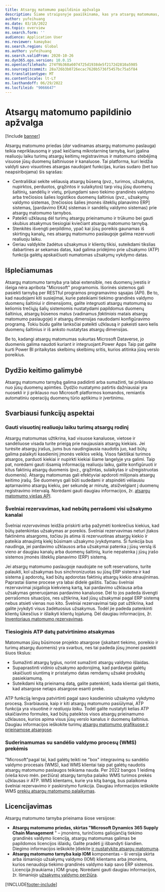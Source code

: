 ```yaml
---
title: Atsargų matomumo papildinio apžvalga
description: Šiame straipsnyje paaiškinama, kas yra atsargų matomumas, ir aprašo jo funkcijas.
author: yufeihuang
ms.date: 03/18/2022
ms.topic: overview
ms.search.form: ''
audience: Application User
ms.reviewer: kamaybac
ms.search.region: Global
ms.author: yufeihuang
ms.search.validFrom: 2020-10-26
ms.dyn365.ops.version: 10.0.15
ms.openlocfilehash: 274f9b368a6074725d1938de5f2172d2810a5985
ms.sourcegitcommit: 28a726b3b0726ecac7620b5736f5457bc75a5f84
ms.translationtype: MT
ms.contentlocale: lt-LT
ms.lasthandoff: 06/29/2022
ms.locfileid: "9066647"
---
```

# <a name="inventory-visibility-add-in-overview"></a>Atsargų matomumo papildinio apžvalga

[!include [banner](../includes/banner.md)]

Atsargų matomumo priedas (*dar* vadinamas atsargų matomumo paslauga) teikia nepriklausomą ir ypač keičiamą mikrotarninę tarnybą, kuri įgalina realiuoju laiku turimų atsargų keitimų registravimus ir matomumo stebėjimą visuose jūsų duomenų šaltiniuose ir kanaluose. Tai platforma, kuri leidžia valdyti savo visuotines atsargas naudojant funkcijas, kurias sudaro (bet tuo neapsiribojama) šis sąrašas:

- Centrališkai sekite vėliausią atsargų būseną (pvz., turimos, užsakytos, nupirktos, perduotos, grąžintos ir sulaikytos) tarp visų jūsų duomenų šaltinių, sandėlių ir vietų, prijungdami savo tiekimo grandinės valdymo arba trečiosios šalies logistikos duomenų šaltinius (pvz., užsakymų valdymo sistemas, \[trečiosios šalies įmonės išteklių planavimo ERP\] sistemas, \[pardavimo EKA\] sistemas ir sandėlių valdymo sistemas) prie atsargų matomumo tarnybos.
- Pateikti užklausą dėl turimų atsargų prieinamumo ir trūkumo bei gauti skubius atsakymus tiesiogiai kviečiant atsargų matomumo tarnybą.
- Stenkitės išvengti perpildimo, ypač kai jūsų poreikis gaunamas iš skirtingų kanalų, nes atsargų matomumo paslaugoje galima rezervuoti realiuoju laiku.
- Geriau valdykite žadėtus užsakymus ir klientų tikisi, suteikdami tikslias dabartines ar sekamas datas, kad galima pridėjimo prie užsakymo (ATP) funkcija galėtų apskaičiuoti numatomas užsakymų vykdymo datas.

## <a name="extensibility"></a>Išplečiamumas

Atsargų matomumo tarnyba yra labai extensible, nes duomenų įvestis ir išeiga nėra apribota "Microsoft" programomis. Išorinės sistemos gali pasiekti tarnybą per RESTful programos programavimo sąsajas (API). Be to, kad naudojami kiti susiejimai, kurie pateikiami tiekimo grandinės valdymo duomenų šaltiniui ir dimensijoms, galite integruoti atsargų matomumą su keliomis trečiųjų šalių sistemomis nustatydami papildomus duomenų šaltinius, atsargų būsenos matus (vadinamus *faktiniais* matais atsargų matomumo paslaugoje) ir atsargų dimensijas naudodami konfigūravimo programą. Tokiu būdu galite lanksčiai pateikti užklausą ir pakeisti savo kelis duomenų šaltinius ir iš anksto nustatytas atsargų dimensijas.

Be to, kadangi atsargų matomumas sukurtas Microsoft Dataverse, jo duomenis galima naudoti kuriant ir integruojant.Power Apps Taip pat galite kurti Power BI pritaikytas skelbimų skelbimų sritis, kurios atitinka jūsų verslo poreikius.

## <a name="scalability"></a>Dydžio keitimo galimybė

Atsargų matomumo tarnybą galima padidinti arba sumažinti, tai priklauso nuo jūsų duomenų apimties. Dydžio nustatymo patirtis dažniausiai yra nuosekli ir ji priklauso nuo Microsoft platformos komandos, remiantis automatiniu operacijų duomenų tūrio aptikimu ir įvertinimu.

## <a name="feature-highlights"></a>Svarbiausi funkcijų aspektai

### <a name="get-a-global-view-of-real-time-inventory"></a>Gauti visuotinį realiuoju laiku turimų atsargų rodinį

Atsargų matomumas užtikrina, kad visuose kanaluose, vietose ir sandėliuose visada turite prieigą prie naujausiais atsargų kiekiais. Jei turėsite atsargų įrašus, jums bus naudingiausia naudotis juo, kad būtų galima palaikyti kasdieninį įmonės veiklos veiklą. Visos faktiškai turimos atsargos, parduoti kiekiai ir nupirkti kiekiai šiame langelyje yra galimi. Taip pat, norėdami gauti išsamią informaciją realiuoju laiku, galite konfigūruoti ir kitus faktinių atsargų duomenis (pvz., grąžintas, sulaikytas ir užregistruotas duomenis). Atsargų matomumas gali efektyviai apdoroti milijonais atsargų keitimo įrašų. Šie duomenys gali būti sudedami ir atspindėti vėliausiu aptarnavimo atsargų kiekiu, per sekundę ar minutę, atsižvelgiant į duomenų registravimo intervalą. Norėdami gauti daugiau informacijos, žr. [atsargų matomumo viešas API](inventory-visibility-api.md).

### <a name="soft-reservation-to-avoid-overselling-across-all-order-channels"></a>Švelniai rezervavimas, kad nebūtų perrašomi visi užsakymo kanalai

Švelniai *rezervavimas* leidžia priskirti arba pažymėti konkrečius kiekius, kad būtų patenkintas užsakymas ar poreikis. Švelniai rezervavimas neturi įtakos faktinėms atsargoms, *tačiau* jis atima iš rezervuotinas atsargų kiekio ir pateikia atnaujintą kiekį būsimam užsakymo įvykdymams. Ši funkcija bus naudinga, jei pardavimo užklausos arba užsakymai patenka į jūsų verslą iš vieno ar daugiau kanalų arba duomenų šaltinių, kurie nepatenka į jūsų įrašo sistemos įmonės išteklių planavimo (ERP) sistemą.

Jei atsargų matomumo paslaugoje naudojate ne soft reservations, turite palaukti, kol užsakymas bus sinchronizuotas su jūsų ERP sistema ir kad sistema jį apdorotų, kad būtų apdorotas faktinių atsargų kiekio atnaujinimas. Paprastai šiame procese yra labai didelė gaištis. Tačiau švelniai rezervavimai įsigalioja kiekvieną kartą, kai pardavimo užklausa arba užsakymas generuojamas pardavimo kanaluose. Dėl to jos padeda išvengti perrašomos situacijos, nes užtikrina, kad jūsų užsakymai pagal ERP sistemą nebus atsieti vienas nuo kito. Švelniai rezervavimai taip pat užtikrina, kad galite įvykdyti visus žadėtuosius užsakymus. Todėl jie padeda patenkinti klientų lūkesčius ir išlaikyti klientų lojalumą. Dėl daugiau informacijos, žr. [Inventoriaus matomumo rezervavimas](inventory-visibility-reservations.md).

### <a name="immediate-response-of-atp-dates-confirmation"></a>Tiesioginis ATP datų patvirtinimo atsakymas

Matomumas jūsų būsimose projekto atsargose (įskaitant tiekimo, poreikio ir turimų atsargų duomenis) yra svarbus, nes tai padeda jūsų įmonei pasiekti šiuos tikslus:

- Sumažinti atsargų lygius, norint sumažinti atsargų valdymo išlaidas.
- Supaprastinti vidinio užsakymo apdorojimą, kad pardavėjai galėtų skaičiuoti siuntimą ir pristatymo datas remdamų užsakė produktų pasiekiamumą.
- Suteikdami kitą prieinamą datą, galite patenkinti, kada klientai gali tikėtis, kad atsargose netaps atsargose esanti prekė.

ATP funkciją lengva patvirtinti pagal savo kasdieninio užsakymo vykdymo procesą. Svarbiausia, kaip ir kiti atsargų matomumo pasiūlymai, ATP funkcija yra visuotinė *ir realiuoju laiku*. Todėl galite nustatyti kelias ATP skaičiavimo formules, kad būtų pateiktos visos atsargų prieinamumo užklausos, kurios apima visus jūsų verslo kanalus ir duomenų šaltinius. Daugiau informacijos ieškokite turimų [atsargų matomumo grafikuose ir prieinamose atsargose](inventory-visibility-available-to-promise.md).

### <a name="compatibility-with-warehouse-management-processes-wms-items"></a>Suderinamumas su sandėlio valdymo procesų (WMS) prekėmis

"Microsoft"pagal tai, kad galėtų teikti ne "box" integravimą su sandėlio valdymo procesais (WMS), kad WMS klientai taip pat galėtų naudotis atsargų matomumo paslaugos teikiama nauda. Per 2022 bangos 1 leidimą (vieša kovo mėn. peržiūra) atsargų tarnyba palaiko WMS turimos prekės užklausas ir ATP. WMS klientams, kurie yra kitą bangą, bus palaikoma švelniai rezervavimo ir paskirstymo funkcija. Daugiau informacijos ieškokite WMS [prekių atsargų matomumo palaikymas](inventory-visibility-whs-support.md).

## <a name="licensing"></a>Licencijavimas

Atsargų matomumo tarnyba prieinama šiose versijose:

- **Atsargų matomumo priedas, skirtas "Microsoft Dynamics 365 Supply Chain Management** " – įmonėms, turinčioms galiojančią tiekimo grandinės valdymo licenciją, atsargų matomumas galimas be papildomos licencijos išlaidų. Galite pradėti jį išbandyti šiandien. Diegimo informacijos ieškokite Įdiekite [ir nustatykite atsargų matomumą](inventory-visibility-setup.md).
- **Atsargų matomumo tarnyba kaip IOM** komponentas – ši versija skirta arba išmaniojo užsakymų valdymo (IOM) klientams arba įmonėms, kurios nenaudoja tiekimo grandinės valdymo kaip savo ERP sistemos. Licencija įtraukiama į IOM grupę. Norėdami gauti daugiau informacijos, žr. Išmaniojo [užsakymų valdymo peržiūra](/dynamics365/intelligent-order-management/overview).

[!INCLUDE[footer-include](../../includes/footer-banner.md)]
